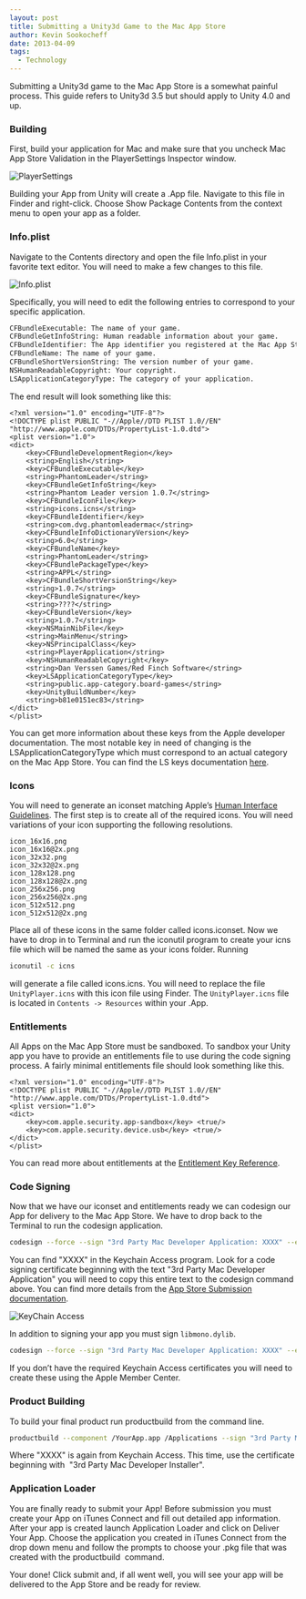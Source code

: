 ```yaml
---
layout: post
title: Submitting a Unity3d Game to the Mac App Store
author: Kevin Sookocheff
date: 2013-04-09
tags:
  - Technology
---
```


Submitting a Unity3d game to the Mac App Store is a somewhat painful process. This guide refers to Unity3d 3.5 but should apply to Unity 4.0 and up.

### Building

First, build your application for Mac and make sure that you uncheck Mac App Store Validation in the PlayerSettings Inspector window.

![PlayerSettings](/img/2013-04-09-submitting-a-unity3d-game-to-the-mac-app-store/player-settings.png "PlayerSettings")

Building your App from Unity will create a .App file. Navigate to this file in Finder and right-click. Choose Show Package Contents from the context menu to open your app as a folder.

### Info.plist

Navigate to the Contents directory and open the file Info.plist in your favorite text editor. You will need to make a few changes to this file.

![Info.plist](/img/2013-04-09-submitting-a-unity3d-game-to-the-mac-app-store/info-plist.png "Info.plist")

Specifically, you will need to edit the following entries to correspond to your specific application.

``` xml
CFBundleExecutable: The name of your game.
CFBundleGetInfoString: Human readable information about your game.
CFBundleIdentifier: The App identifier you registered at the Mac App Store.
CFBundleName: The name of your game.
CFBundleShortVersionString: The version number of your game.
NSHumanReadableCopyright: Your copyright.
LSApplicationCategoryType: The category of your application.
```

The end result will look something like this:

```
<?xml version="1.0" encoding="UTF-8"?>
<!DOCTYPE plist PUBLIC "-//Apple//DTD PLIST 1.0//EN" "http://www.apple.com/DTDs/PropertyList-1.0.dtd">
<plist version="1.0">
<dict>
    <key>CFBundleDevelopmentRegion</key>
    <string>English</string>
    <key>CFBundleExecutable</key>
    <string>PhantomLeader</string>
    <key>CFBundleGetInfoString</key>
    <string>Phantom Leader version 1.0.7</string>
    <key>CFBundleIconFile</key>
    <string>icons.icns</string>
    <key>CFBundleIdentifier</key>
    <string>com.dvg.phantomleadermac</string>
    <key>CFBundleInfoDictionaryVersion</key>
    <string>6.0</string>
    <key>CFBundleName</key>
    <string>PhantomLeader</string>
    <key>CFBundlePackageType</key>
    <string>APPL</string>
    <key>CFBundleShortVersionString</key>
    <string>1.0.7</string>
    <key>CFBundleSignature</key>
    <string>????</string>
    <key>CFBundleVersion</key>
    <string>1.0.7</string>
    <key>NSMainNibFile</key>
    <string>MainMenu</string>
    <key>NSPrincipalClass</key>
    <string>PlayerApplication</string>
    <key>NSHumanReadableCopyright</key>
    <string>Dan Verssen Games/Red Finch Software</string>
    <key>LSApplicationCategoryType</key>
    <string>public.app-category.board-games</string>
    <key>UnityBuildNumber</key>
    <string>b81e0151ec83</string>
</dict>
</plist>
```

You can get more information about these keys from the Apple developer documentation. The most notable key in need of changing is the LSApplicationCategoryType which must correspond to an actual category on the Mac App Store. You can find the LS keys documentation [here][4].

 [4]: http://developer.apple.com/library/ios/#documentation/general/Reference/InfoPlistKeyReference/Articles/LaunchServicesKeys.html

### Icons

You will need to generate an iconset matching Apple’s [Human Interface Guidelines][5]. The first step is to create all of the required icons. You will need variations of your icon supporting the following resolutions.

 [5]: https://developer.apple.com/library/mac/#documentation/GraphicsAnimation/Conceptual/HighResolutionOSX/Optimizing/Optimizing.html#//apple_ref/doc/uid/TP40012302-CH7-SW2

```
icon_16x16.png
icon_16x16@2x.png
icon_32x32.png
icon_32x32@2x.png
icon_128x128.png
icon_128x128@2x.png
icon_256x256.png
icon_256x256@2x.png
icon_512x512.png
icon_512x512@2x.png
```

Place all of these icons in the same folder called icons.iconset. Now we have to drop in to Terminal and run the iconutil program to create your icns file which will be named the same as your icons folder. Running

``` bash
iconutil -c icns
```

will generate a file called icons.icns. You will need to replace the file `UnityPlayer.icns` with this icon file using Finder. The `UnityPlayer.icns` file is located in `Contents -> Resources` within your .App.

### Entitlements

All Apps on the Mac App Store must be sandboxed. To sandbox your Unity app you have to provide an entitlements file to use during the code signing process. A fairly minimal entitlements file should look something like this.

```
<?xml version="1.0" encoding="UTF-8"?>
<!DOCTYPE plist PUBLIC "-//Apple//DTD PLIST 1.0//EN" "http://www.apple.com/DTDs/PropertyList-1.0.dtd">
<plist version="1.0">
<dict>
    <key>com.apple.security.app-sandbox</key> <true/>
    <key>com.apple.security.device.usb</key> <true/>
</dict>
</plist>
```

You can read more about entitlements at the [Entitlement Key Reference][6].

 [6]: http://developer.apple.com/library/mac/#documentation/Miscellaneous/Reference/EntitlementKeyReference/Chapters/AboutEntitlements.html

### Code Signing

Now that we have our iconset and entitlements ready we can codesign our App for delivery to the Mac App Store. We have to drop back to the Terminal to run the codesign application.

``` bash
codesign --force --sign "3rd Party Mac Developer Application: XXXX" --entitlements yourapp.entitlements YourApp.app
```

You can find "XXXX" in the Keychain Access program. Look for a code signing certificate beginning with the text "3rd Party Mac Developer Application" you will need to copy this entire text to the codesign command above. You can find more details from the [App Store Submission documentation][7].

[7]: http://developer.apple.com/library/mac/#releasenotes/General/SubmittingToMacAppStore/index.html

![KeyChain Access](/img/2013-04-09-submitting-a-unity3d-game-to-the-mac-app-store/keychain.png "KeyChain Access")

In addition to signing your app you must sign `libmono.dylib`.  

``` bash
codesign --force --sign "3rd Party Mac Developer Application: XXXX" --entitlements yourapp.entitlements YourApp.app/Contents/Frameworks/MonoEmbedRuntime/osx/libmono.0.dylib
```

If you don’t have the required Keychain Access certificates you will need to create these using the Apple Member Center.

### Product Building

To build your final product run productbuild from the command line.

``` bash
productbuild --component /YourApp.app /Applications --sign "3rd Party Mac Developer Installer: XXXX" YourApp.pkg
```

Where "XXXX" is again from Keychain Access. This time, use the certificate beginning with  "3rd Party Mac Developer Installer".

### Application Loader

You are finally ready to submit your App! Before submission you must create your App on iTunes Connect and fill out detailed app information. After your app is created launch Application Loader and click on Deliver Your App. Choose the application you created in iTunes Connect from the drop down menu and follow the prompts to choose your .pkg file that was created with the productbuild  command.

Your done! Click submit and, if all went well, you will see your app will be delivered to the App Store and be ready for review.

 
